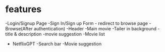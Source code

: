 





# features
-Login/Signup Page
    -Sign In/Sign up Form
    - redirect to browse page
-Browse(After authentication)
    -Header
    -Main movie
        -Tailer in background
        -title & description
        -movie suggestion
            -Movie list
    
- NetflixGPT
    -Search bar
    -Movie suggestion